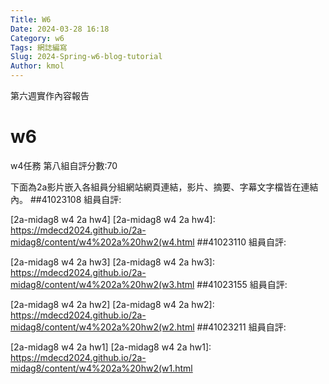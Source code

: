 ```yaml
---
Title: W6
Date: 2024-03-28 16:18
Category: w6
Tags: 網誌編寫
Slug: 2024-Spring-w6-blog-tutorial
Author: kmol
---
```


第六週實作內容報告

<!-- PELICAN_END_SUMMARY -->

# w6
w4任務
第八組自評分數:70

下面為2a影片嵌入各組員分組網站網頁連結，影片、摘要、字幕文字檔皆在連結內。
##41023108
組員自評:

[2a-midag8 w4 2a hw4]
[2a-midag8 w4 2a hw4]: https://mdecd2024.github.io/2a-midag8/content/w4%202a%20hw2(w4.html
##41023110
組員自評:

[2a-midag8 w4 2a hw3]
[2a-midag8 w4 2a hw3]: https://mdecd2024.github.io/2a-midag8/content/w4%202a%20hw2(w3.html
##41023155
組員自評:

[2a-midag8 w4 2a hw2]
[2a-midag8 w4 2a hw2]: 
https://mdecd2024.github.io/2a-midag8/content/w4%202a%20hw2(w2.html
##41023211
組員自評:

[2a-midag8 w4 2a hw1]
[2a-midag8 w4 2a hw1]: 
https://mdecd2024.github.io/2a-midag8/content/w4%202a%20hw2(w1.html


